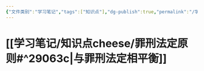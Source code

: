 ```yaml
---
{"文件类别":"学习笔记","tags":["知识点"],"dg-publish":true,"permalink":"/学习笔记/知识点cheese/罪刑相适应原则/","dgPassFrontmatter":true,"created":"2024-09-23T10:05:29.993+08:00","updated":"2024-09-24T18:20:08.030+08:00"}
---
```


# [[学习笔记/知识点cheese/罪刑法定原则#^29063c\|与罪刑法定相平衡]]